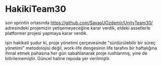 # HakikiTeam30
son sprintin ortasında https://github.com/SavasUOzdemir/UnityTeam30/ adresindeki projemizin yetişemeyeceğine karar verdik, eldeki assetlerle platformer projesi yapmaya karar verdik. 

işin hakikati şudur ki, proje yönetimi çerçevesinde "sürdürülebilir bir süreç yönetimi" metodolojisi değil, work-life dengesinin life tarafını bir haftalığına ihmal etmek pahasına her gün sabahlanarak proje rushlanmış, yine de bitirilememiştir. Güncel haline repoda yer verilmiştir. 
